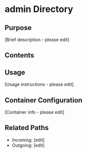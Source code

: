 
# admin Directory

## Purpose
[Brief description - please edit]

## Contents


## Usage
[Usage instructions - please edit]

## Container Configuration
[Container info - please edit]

## Related Paths
- Incoming: [edit]
- Outgoing: [edit]
